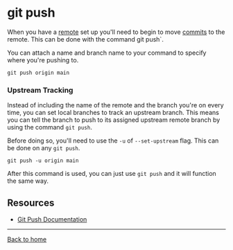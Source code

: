 # git push

When you have a [remote](./Remote.md) set up you'll need to begin to move [commits](./COMMIT.md) to the remote. This can be done with the command git push`.

You can attach a name and branch name to your command to specify where you're pushing to. 

```
git push origin main
```

### Upstream Tracking

Instead of including the name of the remote and the branch you're on every time, you can set local branches to track an upstream branch.
This means you can tell the branch to push to its assigned upstream remote branch by using the command `git push`.

Before doing so, you'll need to use the `-u` of `--set-upstream` flag. This can be done on any `git push`.

```
git push -u origin main
```

After this command is used, you can just use `git push` and it will function the same way.

## Resources 

- [Git Push Documentation](https://git-scm.com/docs/git-push)

---

[Back to home](../README.md)